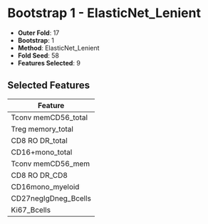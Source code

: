 # Bootstrap 1 - ElasticNet_Lenient

- **Outer Fold**: 17
- **Bootstrap**: 1
- **Method**: ElasticNet_Lenient
- **Fold Seed**: 58
- **Features Selected**: 9

## Selected Features

| Feature |
|---------|
| Tconv memCD56_total |
| Treg memory_total |
| CD8 RO DR_total |
| CD16+mono_total |
| Tconv memCD56_mem |
| CD8 RO DR_CD8 |
| CD16mono_myeloid |
| CD27negIgDneg_Bcells |
| Ki67_Bcells |
